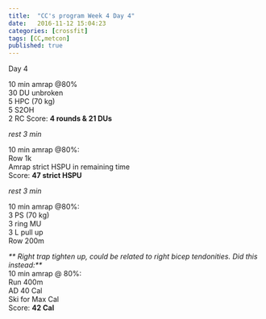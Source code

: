 ```yaml
---
title:  "CC's program Week 4 Day 4"
date:   2016-11-12 15:04:23
categories: [crossfit]
tags: [CC,metcon]
published: true
---
```

Day 4

10 min amrap @80%  
30 DU unbroken  
5 HPC (70 kg)  
5 S2OH  
2 RC
Score: **4 rounds & 21 DUs**

_rest 3 min_

10 min amrap @80%:  
Row 1k  
Amrap strict HSPU in remaining time  
Score: **47 strict HSPU**

_rest 3 min_

10 min amrap @80%:  
3 PS (70 kg)  
3 ring MU  
3 L pull up  
Row 200m

_** Right trap tighten up, could be related to right bicep tendonities. Did this instead:**_  
10 min amrap @ 80%:  
Run 400m  
AD 40 Cal  
Ski for Max Cal  
Score: **42 Cal**